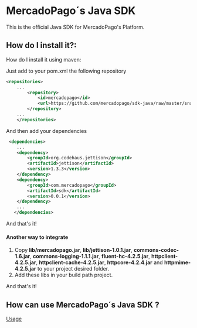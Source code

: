 # MercadoPago´s Java SDK

This is the official Java SDK for MercadoPago's Platform.

## How do I install it?:

How do I install it using maven:

Just add to your pom.xml the following repository

```XML
<repositories>
	...
	    <repository>
	        <id>mercadopago</id>
	        <url>https://github.com/mercadopago/sdk-java/raw/master/snapshots</url>
	    </repository>
	...
	</repositories>	 
```

And then add your dependencies

```XML
 <dependencies>
 	...
  	<dependency>
  		<groupId>org.codehaus.jettison</groupId>
  		<artifactId>jettison</artifactId>
  		<version>1.3.3</version>
  	</dependency>
   	<dependency>
        <groupId>com.mercadopago</groupId>
 		<artifactId>sdk</artifactId>
 		<version>0.0.1</version>
  	</dependency>
  	...
   </dependencies>
```
And that's it!

#### Another way to integrate

1. Copy **lib/mercadopago.jar**, **lib/jettison-1.0.1.jar**, **commons-codec-1.6.jar**, **commons-logging-1.1.1.jar**, **fluent-hc-4.2.5.jar**, **httpclient-4.2.5.jar**, **httpclient-cache-4.2.5.jar**, **httpcore-4.2.4.jar** and **httpmime-4.2.5.jar** to your project desired folder.
2. Add these libs in your build path project.

And that's it!

## How can use MercadoPago´s Java SDK ?

<a href="https://github.com/mercadopago/sdk-java/blob/master/README.md" name="usage">Usage</a>


